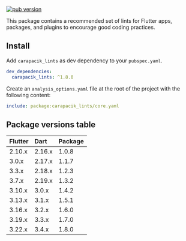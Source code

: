 [![pub version](https://img.shields.io/pub/v/carapacik_lints?logo=dart)](https://pub.dev/packages/carapacik_lints)

This package contains a recommended set of lints for Flutter apps, packages, and plugins to encourage good coding practices.

## Install

Add `carapacik_lints` as dev dependency to your `pubspec.yaml`.
```yaml
dev_dependencies:
  carapacik_lints: ^1.8.0
```

Create an `analysis_options.yaml` file at the root of the project with the following content:
```yaml
include: package:carapacik_lints/core.yaml
```

## Package versions table
| Flutter | Dart   | Package |
|:--------|:-------|:--------|
| 2.10.x  | 2.16.x | 1.0.8   |
| 3.0.x   | 2.17.x | 1.1.7   |
| 3.3.x   | 2.18.x | 1.2.3   |
| 3.7.x   | 2.19.x | 1.3.2   |
| 3.10.x  | 3.0.x  | 1.4.2   |
| 3.13.x  | 3.1.x  | 1.5.1   |
| 3.16.x  | 3.2.x  | 1.6.0   |
| 3.19.x  | 3.3.x  | 1.7.0   |
| 3.22.x  | 3.4.x  | 1.8.0   |
